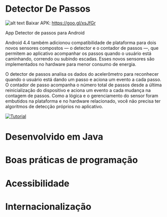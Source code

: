 # Detector De Passos

![alt text](https://lucasfogacadev.000webhostapp.com/wp-content/uploads/2018/04/ppppp.png)
Baixar APK: https://goo.gl/xsJfGr

App Detector de passos para Android

Android 4.4 também adicionou compatibilidade de plataforma para dois novos sensores compostos — o detector e o contador de passos —, que permitem ao aplicativo acompanhar os passos quando o usuário está caminhando, correndo ou subindo escadas. Esses novos sensores são implementados no hardware para menor consumo de energia.

O detector de passos analisa os dados do acelerômetro para reconhecer quando o usuário está dando um passo e aciona um evento a cada passo. O contador de passo acompanha o número total de passos desde a última reinicialização do dispositivo e aciona um evento a cada mudança na contagem de passos. Como a lógica e o gerenciamento do sensor foram embutidos na plataforma e no hardware relacionado, você não precisa ter algoritmos de detecção próprios no aplicativo.

[![Tutorial](https://lucasfogacadev.000webhostapp.com/wp-content/uploads/2018/04/Captura-de-Tela-2018-04-18-às-09.02.51.png)](https://www.youtube.com/watch?v=pX_dALJacXk&feature=youtu.be)



# Desenvolvido em Java
# Boas práticas de programação
# Acessibilidade
# Internacionalização

